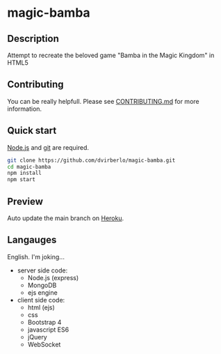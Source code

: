 # magic-bamba
## Description
Attempt to recreate the beloved game "Bamba in the Magic Kingdom" in HTML5

## Contributing
You can be really helpfull.
Please see [CONTRIBUTING.md](CONTRIBUTING.md) for more information.

## Quick start
[Node.js](https://nodejs.org/en/download/) and [git](https://git-scm.com/downloads) are required.
```sh
git clone https://github.com/dvirberlo/magic-bamba.git
cd magic-bamba
npm install
npm start
```

## Preview
Auto update the main branch on [Heroku](https://magic-bamba.herokuapp.com).

## Langauges
English.
I'm joking...
- server side code:
    + Node.js (express)
    + MongoDB
    + ejs engine
- client side code:
    + html (ejs)
    + css
    + Bootstrap 4
    + javascript ES6
    + jQuery
    + WebSocket